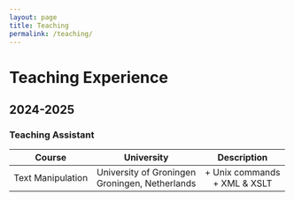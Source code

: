 ```yaml
---
layout: page
title: Teaching
permalink: /teaching/
---
```


# Teaching Experience

## 2024-2025
### Teaching Assistant
| Course                 | University                 | Description                        |
| :--------------------: |:--------------------------:| :---------------------------------:|
| Text Manipulation      | University of Groningen<br> Groningen, Netherlands | + Unix commands<br> + XML & XSLT |
